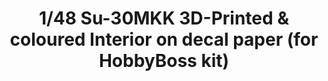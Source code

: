 ---
layout: product
title: "1/48 Su-30MKK 3D-Printed & coloured Interior on decal paper (for HobbyBoss kit)"
price: "2900" 
desc: "3D Dekal"
img_path: "/assets/img/QD48047.webp"
brand: "Quinta Studio"
available: false
special_offer: false
new: false
soon: false
cat: "010000"
subcat: "016000"
subsubcat: "0N/A"
sifra: "QD48047"
popular: false
spec: false
---